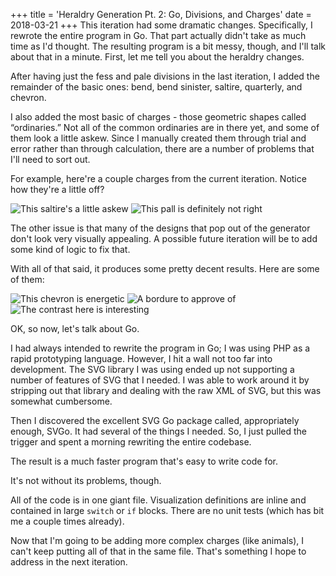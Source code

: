+++
title = 'Heraldry Generation Pt. 2: Go, Divisions, and Charges'
date = 2018-03-21
+++
This iteration had some dramatic changes. Specifically, I rewrote the entire program in Go. That part actually didn't take as much time as I'd thought. The resulting program is a bit messy, though, and I'll talk about that in a minute. First, let me tell you about the heraldry changes.

After having just the fess and pale divisions in the last iteration, I added the remainder of the basic ones: bend, bend sinister, saltire, quarterly, and chevron.

I also added the most basic of charges - those geometric shapes called “ordinaries.” Not all of the common ordinaries are in there yet, and some of them look a little askew. Since I manually created them through trial and error rather than through calculation, there are a number of problems that I'll need to sort out.

For example, here're a couple charges from the current iteration. Notice how they're a little off?

![This saltire's a little askew](/heraldry-pt-2/askew-saltire.svg) ![This pall is definitely not right](/heraldry-pt-2/askew-pall.svg)

The other issue is that many of the designs that pop out of the generator don't look very visually appealing. A possible future iteration will be to add some kind of logic to fix that.

With all of that said, it produces some pretty decent results. Here are some of them:

![This chevron is energetic](/heraldry-pt-2/bright-chevron.svg) ![A bordure to approve of](/heraldry-pt-2/nice-bordure.svg) ![The contrast here is interesting](/heraldry-pt-2/pile-charge.svg)

OK, so now, let's talk about Go.

I had always intended to rewrite the program in Go; I was using PHP as a rapid prototyping language. However, I hit a wall not too far into development. The SVG library I was using ended up not supporting a number of features of SVG that I needed. I was able to work around it by stripping out that library and dealing with the raw XML of SVG, but this was somewhat cumbersome.

Then I discovered the excellent SVG Go package called, appropriately enough, SVGo. It had several of the things I needed. So, I just pulled the trigger and spent a morning rewriting the entire codebase.

The result is a much faster program that's easy to write code for.

It's not without its problems, though.

All of the code is in one giant file. Visualization definitions are inline and contained in large `switch` or `if` blocks. There are no unit tests (which has bit me a couple times already).

Now that I'm going to be adding more complex charges (like animals), I can't keep putting all of that in the same file. That's something I hope to address in the next iteration.
